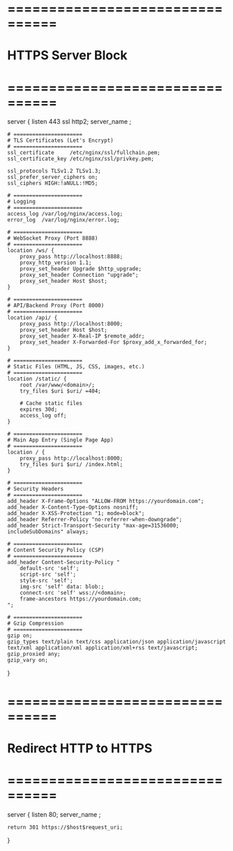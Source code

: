 # ================================
# HTTPS Server Block
# ================================
server {
    listen 443 ssl http2;
    server_name <domain>;

    # ======================
    # TLS Certificates (Let's Encrypt)
    # ======================
    ssl_certificate     /etc/nginx/ssl/fullchain.pem;
    ssl_certificate_key /etc/nginx/ssl/privkey.pem;

    ssl_protocols TLSv1.2 TLSv1.3;
    ssl_prefer_server_ciphers on;
    ssl_ciphers HIGH:!aNULL:!MD5;

    # ======================
    # Logging
    # ======================
    access_log /var/log/nginx/access.log;
    error_log  /var/log/nginx/error.log;

    # ======================
    # WebSocket Proxy (Port 8888)
    # ======================
    location /ws/ {
        proxy_pass http://localhost:8888;
        proxy_http_version 1.1;
        proxy_set_header Upgrade $http_upgrade;
        proxy_set_header Connection "upgrade";
        proxy_set_header Host $host;
    }

    # ======================
    # API/Backend Proxy (Port 8000)
    # ======================
    location /api/ {
        proxy_pass http://localhost:8000;
        proxy_set_header Host $host;
        proxy_set_header X-Real-IP $remote_addr;
        proxy_set_header X-Forwarded-For $proxy_add_x_forwarded_for;
    }

    # ======================
    # Static Files (HTML, JS, CSS, images, etc.)
    # ======================
    location /static/ {
        root /var/www/<domain>/;
        try_files $uri $uri/ =404;

        # Cache static files
        expires 30d;
        access_log off;
    }

    # ======================
    # Main App Entry (Single Page App)
    # ======================
    location / {
        proxy_pass http://localhost:8000;
        try_files $uri $uri/ /index.html;
    }

    # ======================
    # Security Headers
    # ======================
    add_header X-Frame-Options "ALLOW-FROM https://yourdomain.com";
    add_header X-Content-Type-Options nosniff;
    add_header X-XSS-Protection "1; mode=block";
    add_header Referrer-Policy "no-referrer-when-downgrade";
    add_header Strict-Transport-Security "max-age=31536000; includeSubDomains" always;

    # ======================
    # Content Security Policy (CSP)
    # ======================
    add_header Content-Security-Policy "
        default-src 'self';
        script-src 'self';
        style-src 'self';
        img-src 'self' data: blob:;
        connect-src 'self' wss://<domain>;
        frame-ancestors https://yourdomain.com;
    ";

    # ======================
    # Gzip Compression
    # ======================
    gzip on;
    gzip_types text/plain text/css application/json application/javascript text/xml application/xml application/xml+rss text/javascript;
    gzip_proxied any;
    gzip_vary on;
}

# ================================
# Redirect HTTP to HTTPS
# ================================
server {
    listen 80;
    server_name <domain>;

    return 301 https://$host$request_uri;
}
